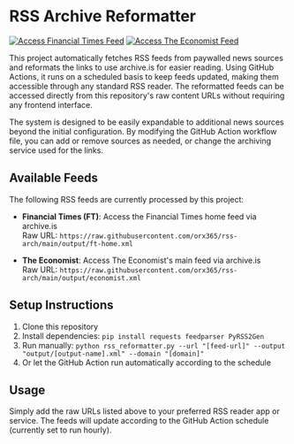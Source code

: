 # RSS Archive Reformatter

[![Access Financial Times Feed](https://img.shields.io/badge/Financial%20Times-Access%20Feed-blue)](https://raw.githubusercontent.com/USERNAME/REPOSITORY/main/output/ft-home.xml)
[![Access The Economist Feed](https://img.shields.io/badge/The%20Economist-Access%20Feed-blue)](https://raw.githubusercontent.com/USERNAME/REPOSITORY/main/output/economist.xml)

This project automatically fetches RSS feeds from paywalled news sources and reformats the links to use archive.is for easier reading. Using GitHub Actions, it runs on a scheduled basis to keep feeds updated, making them accessible through any standard RSS reader. The reformatted feeds can be accessed directly from this repository's raw content URLs without requiring any frontend interface.

The system is designed to be easily expandable to additional news sources beyond the initial configuration. By modifying the GitHub Action workflow file, you can add or remove sources as needed, or change the archiving service used for the links.

## Available Feeds

The following RSS feeds are currently processed by this project:

- **Financial Times (FT)**: Access the Financial Times home feed via archive.is  
  Raw URL: `https://raw.githubusercontent.com/orx365/rss-arch/main/output/ft-home.xml`

- **The Economist**: Access The Economist's main feed via archive.is  
  Raw URL: `https://raw.githubusercontent.com/orx365/rss-arch/main/output/economist.xml`

## Setup Instructions

1. Clone this repository
2. Install dependencies: `pip install requests feedparser PyRSS2Gen`
3. Run manually: `python rss_reformatter.py --url "[feed-url]" --output "output/[output-name].xml" --domain "[domain]"`
4. Or let the GitHub Action run automatically according to the schedule

## Usage

Simply add the raw URLs listed above to your preferred RSS reader app or service. The feeds will update according to the GitHub Action schedule (currently set to run hourly).